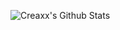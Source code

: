 ![Creaxx's Github Stats](https://github-readme-stats.vercel.app/api?username=CreaxxOG&show_icons=true&theme=dark)
